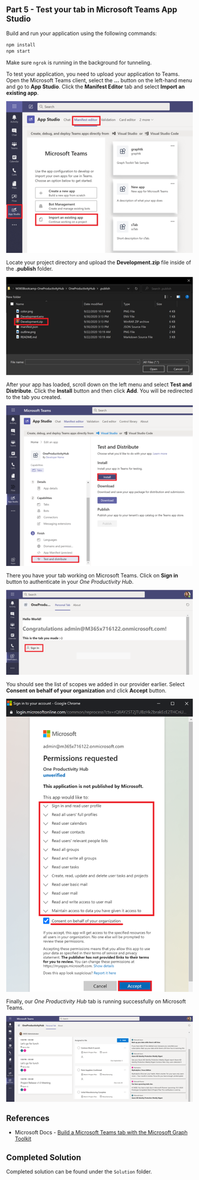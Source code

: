 ## Part 5 - Test your tab in Microsoft Teams App Studio

Build and run your application using the following commands:

```Bash
npm install
npm start
```

Make sure `ngrok` is running in the background for tunneling.

To test your application, you need to upload your application to Teams. Open the Microsoft Teams client, select the **...** button on the left-hand menu and go to **App Studio**. Click the **Manifest Editor** tab and select **Import an existing app**.

![Testing your tab on Microsoft Teams](/OneProductivityHub/Images/TestingTabOnTeams-01.png)

Locate your project directory and upload the **Development.zip** file inside of the **.publish** folder.

![Testing your tab on Microsoft Teams](/OneProductivityHub/Images/TestingTabOnTeams-02.png)

After your app has loaded, scroll down on the left menu and select **Test and Distribute**. Click the **Install** button and then click **Add**. You will be redirected to the tab you created.

![Testing your tab on Microsoft Teams](/OneProductivityHub/Images/TestingTabOnTeams-03.png)

There you have your tab working on Microsoft Teams. Click on **Sign in** button to authenticate in your *One Productivity Hub*.

![Testing your tab on Microsoft Teams](/OneProductivityHub/Images/TestingTabOnTeams-04.png)

You should see the list of scopes we added in our provider earlier. Select **Consent on behalf of your organization** and click **Accept** button.

![Testing your tab on Microsoft Teams](/OneProductivityHub/Images/TestingTabOnTeams-05.png)

Finally, our *One Productivity Hub* tab is running successfully on Microsoft Teams. 

![Testing your tab on Microsoft Teams](/OneProductivityHub/Images/TestingTabOnTeams-06.png)

## References
- Microsoft Docs - [Build a Microsoft Teams tab with the Microsoft Graph Toolkit](https://cda.ms/1Jh)

## Completed Solution
Completed solution can be found under the `Solution` folder.